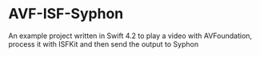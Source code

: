 # AVF-ISF-Syphon
An example project written in Swift 4.2 to play a video with AVFoundation, process it with ISFKit and then send the output to Syphon

